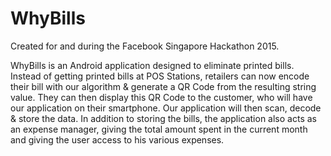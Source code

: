 # WhyBills
Created for and during the Facebook Singapore Hackathon 2015.

WhyBills is an Android application designed to eliminate printed bills. Instead of getting printed bills at POS Stations, retailers can now encode their bill with our algorithm & generate a QR Code from the resulting string value. They can then display this QR Code to the customer, who will have our application on their smartphone. Our application will then scan, decode & store the data. In addition to storing the bills, the application also acts as an expense manager, giving the total amount spent in the current month and giving the user access to his various expenses.
